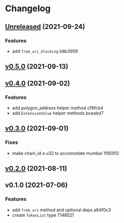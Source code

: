 # Changelog

## [Unreleased](https://github.com/telcoin/token-list/compare/v0.5.0...HEAD) (2021-09-24)

### Features

* add `from_uri_blocking` b8b3959


## [v0.5.0](https://github.com/telcoin/token-list/compare/v0.4.0...v0.5.0) (2021-09-13)


## [v0.4.0](https://github.com/telcoin/token-list/compare/v0.3.0...v0.4.0) (2021-09-02)

### Features

* add polygon_address helper method cf9fcb4
* add `ExtensionValue` helper methods bceabd7


## [v0.3.0](https://github.com/telcoin/token-list/compare/v0.2.0...v0.3.0) (2021-09-01)

### Fixes

* make chain_id a u32 to accomodate mumbai 1f95912


## [v0.2.0](https://github.com/telcoin/token-list/compare/v0.1.0...v0.2.0) (2021-08-11)


## v0.1.0 (2021-07-06)

### Features

* add `from_uri` method and optional deps a64f0c3
* create `TokenList` type 7148521



